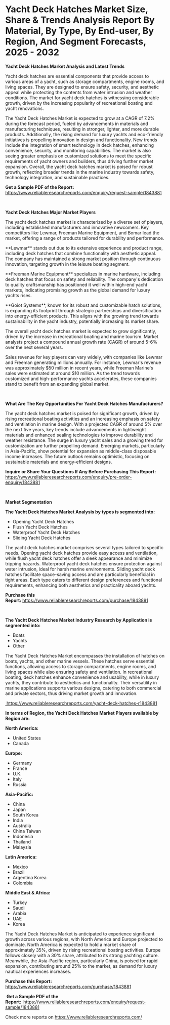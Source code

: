 <p><h1>Yacht Deck Hatches Market Size, Share & Trends Analysis Report By Material, By Type, By End-user, By Region, And Segment Forecasts, 2025 - 2032</h1></p><p><strong>Yacht Deck Hatches Market Analysis and Latest Trends</strong></p>
<p><p>Yacht deck hatches are essential components that provide access to various areas of a yacht, such as storage compartments, engine rooms, and living spaces. They are designed to ensure safety, security, and aesthetic appeal while protecting the contents from water intrusion and weather conditions. The market for yacht deck hatches is witnessing considerable growth, driven by the increasing popularity of recreational boating and yacht renovations. </p><p>The Yacht Deck Hatches Market is expected to grow at a CAGR of 7.2% during the forecast period, fueled by advancements in materials and manufacturing techniques, resulting in stronger, lighter, and more durable products. Additionally, the rising demand for luxury yachts and eco-friendly initiatives is propelling innovation in design and functionality. New trends include the integration of smart technology in deck hatches, enhancing convenience, security, and monitoring capabilities. The market is also seeing greater emphasis on customized solutions to meet the specific requirements of yacht owners and builders, thus driving further market expansion. Overall, the yacht deck hatches market is poised for robust growth, reflecting broader trends in the marine industry towards safety, technology integration, and sustainable practices.</p></p>
<p><strong>Get a Sample PDF of the Report:&nbsp;</strong> <a href="https://www.reliableresearchreports.com/enquiry/request-sample/1843881?utm_campaign=2279&utm_medium=2&utm_source=Github&utm_content=ia&utm_term=09042025&utm_id=yacht-deck-hatches">https://www.reliableresearchreports.com/enquiry/request-sample/1843881</a></p>
<p>&nbsp;</p>
<p><strong>Yacht Deck Hatches Major Market Players</strong></p>
<p><p>The yacht deck hatches market is characterized by a diverse set of players, including established manufacturers and innovative newcomers. Key competitors like Lewmar, Freeman Marine Equipment, and Bomar lead the market, offering a range of products tailored for durability and performance.</p><p>**Lewmar** stands out due to its extensive experience and product range, including deck hatches that combine functionality with aesthetic appeal. The company has maintained a strong market position through continuous innovation, targeting growth in the leisure boating segment. </p><p>**Freeman Marine Equipment** specializes in marine hardware, including deck hatches that focus on safety and reliability. The company's dedication to quality craftsmanship has positioned it well within high-end yacht markets, indicating promising growth as the global demand for luxury yachts rises.</p><p>**Goiot Systems**, known for its robust and customizable hatch solutions, is expanding its footprint through strategic partnerships and diversification into energy-efficient products. This aligns with the growing trend towards sustainability in the yacht industry, potentially increasing its market share.</p><p>The overall yacht deck hatches market is expected to grow significantly, driven by the increase in recreational boating and marine tourism. Market analysts project a compound annual growth rate (CAGR) of around 5-6% over the next several years.</p><p>Sales revenue for key players can vary widely, with companies like Lewmar and Freeman generating millions annually. For instance, Lewmar's revenue was approximately $50 million in recent years, while Freeman Marine's sales were estimated at around $10 million. As the trend towards customized and high-performance yachts accelerates, these companies stand to benefit from an expanding global market.</p></p>
<p>&nbsp;</p>
<p><strong>What Are The Key Opportunities For Yacht Deck Hatches Manufacturers?</strong></p>
<p><p>The yacht deck hatches market is poised for significant growth, driven by rising recreational boating activities and an increasing emphasis on safety and ventilation in marine design. With a projected CAGR of around 5% over the next five years, key trends include advancements in lightweight materials and enhanced sealing technologies to improve durability and weather resistance. The surge in luxury yacht sales and a growing trend for customization are further propelling demand. Emerging markets, particularly in Asia-Pacific, show potential for expansion as middle-class disposable income increases. The future outlook remains optimistic, focusing on sustainable materials and energy-efficient designs.</p></p>
<p><strong>Inquire or Share Your Questions If Any Before Purchasing This Report:</strong> <a href="https://www.reliableresearchreports.com/enquiry/pre-order-enquiry/1843881?utm_campaign=2279&utm_medium=2&utm_source=Github&utm_content=ia&utm_term=09042025&utm_id=yacht-deck-hatches">https://www.reliableresearchreports.com/enquiry/pre-order-enquiry/1843881</a></p>
<p>&nbsp;</p>
<p><strong>Market Segmentation</strong></p>
<p><strong>The Yacht Deck Hatches Market Analysis by types is segmented into:</strong></p>
<p><ul><li>Opening Yacht Deck Hatches</li><li>Flush Yacht Deck Hatches</li><li>Waterproof Yacht Deck Hatches</li><li>Sliding Yacht Deck Hatches</li></ul></p>
<p><p>The yacht deck hatches market comprises several types tailored to specific needs. Opening yacht deck hatches provide easy access and ventilation, while flush yacht deck hatches offer a sleek appearance and minimize tripping hazards. Waterproof yacht deck hatches ensure protection against water intrusion, ideal for harsh marine environments. Sliding yacht deck hatches facilitate space-saving access and are particularly beneficial in tight areas. Each type caters to different design preferences and functional requirements, enhancing both aesthetics and practicality aboard yachts.</p></p>
<p><strong>Purchase this Report:&nbsp;</strong><a href="https://www.reliableresearchreports.com/purchase/1843881?utm_campaign=2279&utm_medium=2&utm_source=Github&utm_content=ia&utm_term=09042025&utm_id=yacht-deck-hatches">https://www.reliableresearchreports.com/purchase/1843881</a></p>
<p>&nbsp;</p>
<p><strong>The Yacht Deck Hatches Market Industry Research by Application is segmented into:</strong></p>
<p><ul><li>Boats</li><li>Yachts</li><li>Other</li></ul></p>
<p><p>The Yacht Deck Hatches Market encompasses the installation of hatches on boats, yachts, and other marine vessels. These hatches serve essential functions, allowing access to storage compartments, engine rooms, and living spaces while also ensuring safety and ventilation. In recreational boating, deck hatches enhance convenience and usability, while in luxury yachts, they contribute to aesthetics and functionality. Their versatility in marine applications supports various designs, catering to both commercial and private sectors, thus driving market growth and innovation.</p></p>
<p><a href="https://www.reliableresearchreports.com/yacht-deck-hatches-r1843881?utm_campaign=2279&utm_medium=2&utm_source=Github&utm_content=ia&utm_term=09042025&utm_id=yacht-deck-hatches">&nbsp;https://www.reliableresearchreports.com/yacht-deck-hatches-r1843881</a></p>
<p><strong>In terms of Region, the Yacht Deck Hatches Market Players available by Region are:</strong></p>
<p>
    <p> <strong> North America: </strong>
        <ul>
            <li>United States</li>
            <li>Canada</li>
        </ul>
        </p> 
    <p> <strong> Europe: </strong>
        <ul>
            <li>Germany</li>
            <li>France</li>
            <li>U.K.</li>
            <li>Italy</li>
            <li>Russia</li>
        </ul>
        </p> 
    <p> <strong> Asia-Pacific: </strong>
        <ul>
            <li>China</li>
            <li>Japan</li>
            <li>South Korea</li>
            <li>India</li>
            <li>Australia</li>
            <li>China Taiwan</li>
            <li>Indonesia</li>
            <li>Thailand</li>
            <li>Malaysia</li>
        </ul>
        </p> 
    <p> <strong> Latin America: </strong>
        <ul>
            <li>Mexico</li>
            <li>Brazil</li>
            <li>Argentina Korea</li>
            <li>Colombia</li>
        </ul>
        </p> 
    <p> <strong> Middle East & Africa: </strong>
        <ul>
            <li>Turkey</li>
            <li>Saudi</li>
            <li>Arabia</li>
            <li>UAE</li>
            <li>Korea</li>
        </ul>
    </p>
    </p>
<p><p>The Yacht Deck Hatches Market is anticipated to experience significant growth across various regions, with North America and Europe projected to dominate. North America is expected to hold a market share of approximately 35%, driven by rising recreational boating activities. Europe follows closely with a 30% share, attributed to its strong yachting culture. Meanwhile, the Asia-Pacific region, particularly China, is poised for rapid expansion, contributing around 25% to the market, as demand for luxury nautical experiences increases.</p></p>
<p><strong>Purchase this Report: </strong><a href="https://www.reliableresearchreports.com/purchase/1843881?utm_campaign=2279&utm_medium=2&utm_source=Github&utm_content=ia&utm_term=09042025&utm_id=yacht-deck-hatches">https://www.reliableresearchreports.com/purchase/1843881</a></p>
<p>&nbsp;<strong>Get a Sample PDF of the Report:&nbsp;&nbsp;</strong><a href="https://www.reliableresearchreports.com/enquiry/request-sample/1843881?utm_campaign=2279&utm_medium=2&utm_source=Github&utm_content=ia&utm_term=09042025&utm_id=yacht-deck-hatches">https://www.reliableresearchreports.com/enquiry/request-sample/1843881</a></p>
<p><strong></strong></p>
<p>Check more reports on <a href="https://www.reliableresearchreports.com/?utm_campaign=2279&utm_medium=2&utm_source=Github&utm_content=ia&utm_term=09042025&utm_id=yacht-deck-hatches">https://www.reliableresearchreports.com/</a></p>
